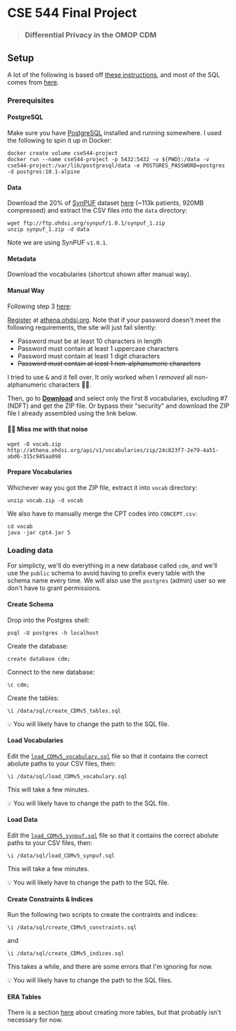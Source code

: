 # CSE 544 Final Project
> ### Differential Privacy in the OMOP CDM

## Setup

A lot of the following is based off [these instructions](https://github.com/OHDSI/ETL-CMS/blob/master/python_etl/README.md), and most
of the SQL comes from [here](https://github.com/OHDSI/ETL-CMS/tree/master/SQL).

### Prerequisites

#### PostgreSQL

Make sure you have [PostgreSQL](https://www.postgresql.org/download/) installed and running somewhere. I used the following to spin it up in Docker:

```
docker create volume cse544-project
docker run --name cse544-project -p 5432:5432 -v ${PWD}:/data -v cse544-project:/var/lib/postgresql/data -e POSTGRES_PASSWORD=postgres -d postgres:10.1-alpine
```

#### Data 

Download the 20% of [SynPUF](https://www.cms.gov/Research-Statistics-Data-and-Systems/Downloadable-Public-Use-Files/SynPUFs/DE_Syn_PUF.html) dataset [here](ftp://ftp.ohdsi.org/synpuf/1.0.1/synpuf_1.zip) (~113k patients, 920MB compressed) and extract the CSV files into the `data` directory:

```
wget ftp://ftp.ohdsi.org/synpuf/1.0.1/synpuf_1.zip
unzip synpuf_1.zip -d data
```

Note we are using SynPUF `v1.0.1`.

#### Metadata

Download the vocabularies (shortcut shown after manual way).

#### Manual Way

Following step 3 [here](https://github.com/OHDSI/ETL-CMS/blob/master/python_etl/README.md#3-download-cdmv5-vocabulary-files):

[Register](http://athena.ohdsi.org/auth/register) at [athena.ohdsi.org](http://athena.ohdsi.org). Note
that if your password doesn't meet the following requirements, the site will just fail silently:

* Password must be at least 10 characters in length
* Password must contain at least 1 uppercase characters
* Password must contain at least 1 digit characters
* ~~Password must contain at least 1 non-alphanumeric characters~~

I tried to use <kbd>&</kbd> and it fell over. It only worked when I _removed_ all non-alphanumeric characters 🤦🏻‍️.

Then, go to [**Download**](http://athena.ohdsi.org/vocabulary/list) and select only the first 8 vocabularies,
excluding #7 (NDFT) and get the ZIP file. Or bypass their "security" and download the ZIP file
I already assembled using the link below.

#### ☝🏼 Miss me with that noise

```
wget -O vocab.zip http://athena.ohdsi.org/api/v1/vocabularies/zip/24c823f7-2e79-4a51-abd6-315c945aa098
```

#### Prepare Vocabularies

Whichever way you got the ZIP file, extract it into `vocab` directory:

```
unzip vocab.zip -d vocab
```

We also have to manually merge the CPT codes into `CONCEPT.csv`:

```
cd vocab
java -jar cpt4.jar 5
```

### Loading data

For simplicty, we'll do everything in a new database called `cdm`, and we'll use the `public` schema to
avoid having to prefix every table with the schema name every time. We will also use the `postgres` (admin) user
so we don't have to grant permissions.

#### Create Schema

Drop into the Postgres shell:

```
psql -U postgres -h localhost
```

Create the database:

```
create database cdm;
```

Connect to the new database:

```
\c cdm;
```

Create the tables:

```
\i /data/sql/create_CDMv5_tables.sql
```

:bulb: You will likely have to change the path to the SQL file.

#### Load Vocabularies

Edit the [`load_CDMv5_vocabulary.sql`](sql/load_CDMv5_vocabulary.sql) file so that it contains the correct abolute paths to your CSV files, then:

```
\i /data/sql/load_CDMv5_vocabulary.sql
```

This will take a few minutes.

:bulb: You will likely have to change the path to the SQL file.

#### Load Data

Edit the [`load_CDMv5_synpuf.sql`](sql/load_CDMv5_synpuf.sql) file so that it contains the correct abolute paths to your CSV files, then:


```
\i /data/sql/load_CDMv5_synpuf.sql
```

This will take a few minutes.

:bulb: You will likely have to change the path to the SQL file.

#### Create Constraints & Indices

Run the following two scripts to create the contraints and indices:

```
\i /data/sql/create_CDMv5_constraints.sql
```

and

```
\i /data/sql/create_CDMv5_indices.sql
```

This takes a while, and there are some errors that I'm ignoring for now.

:bulb: You will likely have to change the path to the SQL files.

#### ERA Tables

There is a section [here](https://github.com/OHDSI/ETL-CMS/blob/master/python_etl/README.md#8-create-era-tables) about creating
more tables, but that probably isn't necessary for now.
